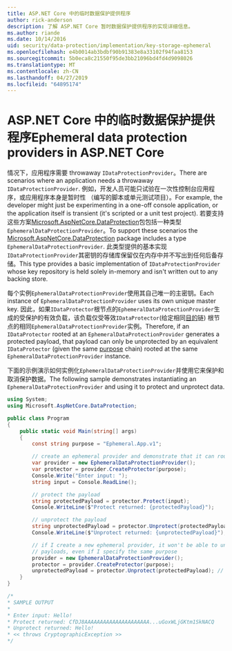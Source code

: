 ```yaml
---
title: ASP.NET Core 中的临时数据保护提供程序
author: rick-anderson
description: 了解 ASP.NET Core 暂时数据保护提供程序的实现详细信息。
ms.author: riande
ms.date: 10/14/2016
uid: security/data-protection/implementation/key-storage-ephemeral
ms.openlocfilehash: e4b0014ab3bdbf90b91383e8a33102f94faa8153
ms.sourcegitcommit: 5b0eca8c21550f95de3bb21096bd4fd4d9098026
ms.translationtype: MT
ms.contentlocale: zh-CN
ms.lasthandoff: 04/27/2019
ms.locfileid: "64895174"
---
```

# <a name="ephemeral-data-protection-providers-in-aspnet-core"></a><span data-ttu-id="e7da7-103">ASP.NET Core 中的临时数据保护提供程序</span><span class="sxs-lookup"><span data-stu-id="e7da7-103">Ephemeral data protection providers in ASP.NET Core</span></span>

<a name="data-protection-implementation-key-storage-ephemeral"></a>

<span data-ttu-id="e7da7-104">情况下，应用程序需要 throwaway `IDataProtectionProvider`。</span><span class="sxs-lookup"><span data-stu-id="e7da7-104">There are scenarios where an application needs a throwaway `IDataProtectionProvider`.</span></span> <span data-ttu-id="e7da7-105">例如，开发人员可能只试验在一次性控制台应用程序，或应用程序本身是暂时性 （编写的脚本或单元测试项目）。</span><span class="sxs-lookup"><span data-stu-id="e7da7-105">For example, the developer might just be experimenting in a one-off console application, or the application itself is transient (it's scripted or a unit test project).</span></span> <span data-ttu-id="e7da7-106">若要支持这些方案[Microsoft.AspNetCore.DataProtection](https://www.nuget.org/packages/Microsoft.AspNetCore.DataProtection/)包包括一种类型`EphemeralDataProtectionProvider`。</span><span class="sxs-lookup"><span data-stu-id="e7da7-106">To support these scenarios the [Microsoft.AspNetCore.DataProtection](https://www.nuget.org/packages/Microsoft.AspNetCore.DataProtection/) package includes a type `EphemeralDataProtectionProvider`.</span></span> <span data-ttu-id="e7da7-107">此类型提供的基本实现`IDataProtectionProvider`其密钥的存储库保留仅在内存中并不写出到任何后备存储。</span><span class="sxs-lookup"><span data-stu-id="e7da7-107">This type provides a basic implementation of `IDataProtectionProvider` whose key repository is held solely in-memory and isn't written out to any backing store.</span></span>

<span data-ttu-id="e7da7-108">每个实例`EphemeralDataProtectionProvider`使用其自己唯一的主密钥。</span><span class="sxs-lookup"><span data-stu-id="e7da7-108">Each instance of `EphemeralDataProtectionProvider` uses its own unique master key.</span></span> <span data-ttu-id="e7da7-109">因此，如果`IDataProtector`根节点的`EphemeralDataProtectionProvider`生成的受保护的有效负载，该负载仅受等效`IDataProtector`(给定相同[目的](xref:security/data-protection/consumer-apis/purpose-strings#data-protection-consumer-apis-purposes)链) 根节点的相同`EphemeralDataProtectionProvider`实例。</span><span class="sxs-lookup"><span data-stu-id="e7da7-109">Therefore, if an `IDataProtector` rooted at an `EphemeralDataProtectionProvider` generates a protected payload, that payload can only be unprotected by an equivalent `IDataProtector` (given the same [purpose](xref:security/data-protection/consumer-apis/purpose-strings#data-protection-consumer-apis-purposes) chain) rooted at the same `EphemeralDataProtectionProvider` instance.</span></span>

<span data-ttu-id="e7da7-110">下面的示例演示如何实例化`EphemeralDataProtectionProvider`并使用它来保护和取消保护数据。</span><span class="sxs-lookup"><span data-stu-id="e7da7-110">The following sample demonstrates instantiating an `EphemeralDataProtectionProvider` and using it to protect and unprotect data.</span></span>

```csharp
using System;
using Microsoft.AspNetCore.DataProtection;

public class Program
{
    public static void Main(string[] args)
    {
        const string purpose = "Ephemeral.App.v1";

        // create an ephemeral provider and demonstrate that it can round-trip a payload
        var provider = new EphemeralDataProtectionProvider();
        var protector = provider.CreateProtector(purpose);
        Console.Write("Enter input: ");
        string input = Console.ReadLine();

        // protect the payload
        string protectedPayload = protector.Protect(input);
        Console.WriteLine($"Protect returned: {protectedPayload}");

        // unprotect the payload
        string unprotectedPayload = protector.Unprotect(protectedPayload);
        Console.WriteLine($"Unprotect returned: {unprotectedPayload}");

        // if I create a new ephemeral provider, it won't be able to unprotect existing
        // payloads, even if I specify the same purpose
        provider = new EphemeralDataProtectionProvider();
        protector = provider.CreateProtector(purpose);
        unprotectedPayload = protector.Unprotect(protectedPayload); // THROWS
    }
}

/*
* SAMPLE OUTPUT
*
* Enter input: Hello!
* Protect returned: CfDJ8AAAAAAAAAAAAAAAAAAAAA...uGoxWLjGKtm1SkNACQ
* Unprotect returned: Hello!
* << throws CryptographicException >>
*/
```
